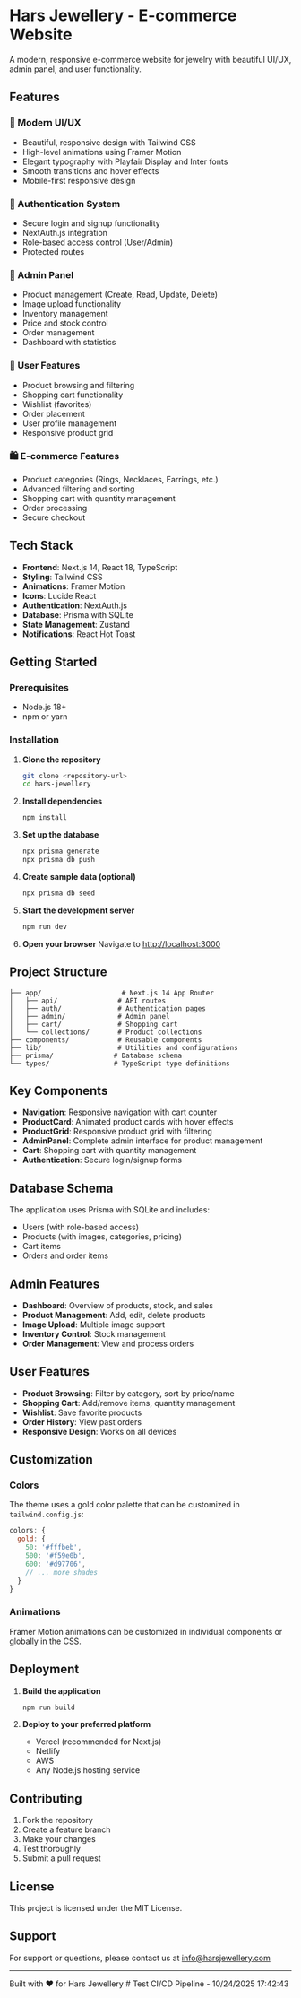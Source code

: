 # Hars Jewellery - E-commerce Website

A modern, responsive e-commerce website for jewelry with beautiful UI/UX, admin panel, and user functionality.

## Features

### 🎨 Modern UI/UX
- Beautiful, responsive design with Tailwind CSS
- High-level animations using Framer Motion
- Elegant typography with Playfair Display and Inter fonts
- Smooth transitions and hover effects
- Mobile-first responsive design

### 🔐 Authentication System
- Secure login and signup functionality
- NextAuth.js integration
- Role-based access control (User/Admin)
- Protected routes

### 👑 Admin Panel
- Product management (Create, Read, Update, Delete)
- Image upload functionality
- Inventory management
- Price and stock control
- Order management
- Dashboard with statistics

### 🛒 User Features
- Product browsing and filtering
- Shopping cart functionality
- Wishlist (favorites)
- Order placement
- User profile management
- Responsive product grid

### 🛍️ E-commerce Features
- Product categories (Rings, Necklaces, Earrings, etc.)
- Advanced filtering and sorting
- Shopping cart with quantity management
- Order processing
- Secure checkout

## Tech Stack

- **Frontend**: Next.js 14, React 18, TypeScript
- **Styling**: Tailwind CSS
- **Animations**: Framer Motion
- **Icons**: Lucide React
- **Authentication**: NextAuth.js
- **Database**: Prisma with SQLite
- **State Management**: Zustand
- **Notifications**: React Hot Toast

## Getting Started

### Prerequisites
- Node.js 18+ 
- npm or yarn

### Installation

1. **Clone the repository**
   ```bash
   git clone <repository-url>
   cd hars-jewellery
   ```

2. **Install dependencies**
   ```bash
   npm install
   ```

3. **Set up the database**
   ```bash
   npx prisma generate
   npx prisma db push
   ```

4. **Create sample data (optional)**
   ```bash
   npx prisma db seed
   ```

5. **Start the development server**
   ```bash
   npm run dev
   ```

6. **Open your browser**
   Navigate to [http://localhost:3000](http://localhost:3000)

## Project Structure

```
├── app/                    # Next.js 14 App Router
│   ├── api/               # API routes
│   ├── auth/              # Authentication pages
│   ├── admin/             # Admin panel
│   ├── cart/              # Shopping cart
│   └── collections/       # Product collections
├── components/            # Reusable components
├── lib/                   # Utilities and configurations
├── prisma/               # Database schema
└── types/                # TypeScript type definitions
```

## Key Components

- **Navigation**: Responsive navigation with cart counter
- **ProductCard**: Animated product cards with hover effects
- **ProductGrid**: Responsive product grid with filtering
- **AdminPanel**: Complete admin interface for product management
- **Cart**: Shopping cart with quantity management
- **Authentication**: Secure login/signup forms

## Database Schema

The application uses Prisma with SQLite and includes:
- Users (with role-based access)
- Products (with images, categories, pricing)
- Cart items
- Orders and order items

## Admin Features

- **Dashboard**: Overview of products, stock, and sales
- **Product Management**: Add, edit, delete products
- **Image Upload**: Multiple image support
- **Inventory Control**: Stock management
- **Order Management**: View and process orders

## User Features

- **Product Browsing**: Filter by category, sort by price/name
- **Shopping Cart**: Add/remove items, quantity management
- **Wishlist**: Save favorite products
- **Order History**: View past orders
- **Responsive Design**: Works on all devices

## Customization

### Colors
The theme uses a gold color palette that can be customized in `tailwind.config.js`:

```javascript
colors: {
  gold: {
    50: '#fffbeb',
    500: '#f59e0b',
    600: '#d97706',
    // ... more shades
  }
}
```

### Animations
Framer Motion animations can be customized in individual components or globally in the CSS.

## Deployment

1. **Build the application**
   ```bash
   npm run build
   ```

2. **Deploy to your preferred platform**
   - Vercel (recommended for Next.js)
   - Netlify
   - AWS
   - Any Node.js hosting service

## Contributing

1. Fork the repository
2. Create a feature branch
3. Make your changes
4. Test thoroughly
5. Submit a pull request

## License

This project is licensed under the MIT License.

## Support

For support or questions, please contact us at info@harsjewellery.com

---

Built with ❤️ for Hars Jewellery
#   T e s t   C I / C D   P i p e l i n e   -   1 0 / 2 4 / 2 0 2 5   1 7 : 4 2 : 4 3  
 
